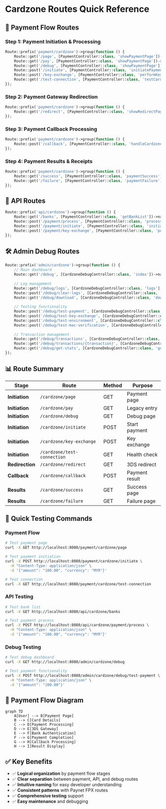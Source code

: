 # Cardzone Routes Quick Reference

## 🚀 **Payment Flow Routes**

### **Step 1: Payment Initiation & Processing**
```php
Route::prefix('payment/cardzone')->group(function () {
    Route::get('/page', [PaymentController::class, 'showPaymentPage'])->name('cardzone.page');
    Route::get('/pay', [PaymentController::class, 'showPaymentPage'])->name('cardzone.pay');
    Route::get('/debug', [PaymentController::class, 'showPaymentPage'])->name('cardzone.debug');
    Route::post('/initiate', [PaymentController::class, 'initiatePayment'])->name('cardzone.initiate');
    Route::post('/key-exchange', [PaymentController::class, 'performKeyExchange'])->name('cardzone.key-exchange');
    Route::get('/test-connection', [PaymentController::class, 'testCardzoneConnection'])->name('cardzone.test-connection');
});
```

### **Step 2: Payment Gateway Redirection**
```php
Route::prefix('payment/cardzone')->group(function () {
    Route::get('/redirect', [PaymentController::class, 'showRedirectPage'])->name('cardzone.redirect');
});
```

### **Step 3: Payment Callback Processing**
```php
Route::prefix('payment/cardzone')->group(function () {
    Route::post('/callback', [PaymentController::class, 'handleCardzoneCallback'])->name('cardzone.callback');
});
```

### **Step 4: Payment Results & Receipts**
```php
Route::prefix('payment/cardzone')->group(function () {
    Route::get('/success', [PaymentController::class, 'paymentSuccess'])->name('cardzone.success');
    Route::get('/failure', [PaymentController::class, 'paymentFailure'])->name('cardzone.failure');
});
```

## 🔧 **API Routes**

```php
Route::prefix('api/cardzone')->group(function () {
    Route::get('/banks', [PaymentController::class, 'getBankList'])->name('api.cardzone.banks.list');
    Route::post('/payment/process', [PaymentController::class, 'processPayment'])->name('api.cardzone.payment.process');
    Route::post('/payment/initiate', [PaymentController::class, 'initiatePayment'])->name('api.cardzone.payment.initiate');
    Route::post('/payment/key-exchange', [PaymentController::class, 'performKeyExchange'])->name('api.cardzone.payment.key-exchange');
});
```

## 🛠️ **Admin Debug Routes**

```php
Route::prefix('admin/cardzone')->group(function () {
    // Main dashboard
    Route::get('/debug', [CardzoneDebugController::class, 'index'])->name('admin.cardzone.debug');
    
    // Log management
    Route::get('/debug/logs', [CardzoneDebugController::class, 'logs'])->name('admin.cardzone.debug.logs');
    Route::post('/debug/clear-logs', [CardzoneDebugController::class, 'clearLogs'])->name('admin.cardzone.debug.clear-logs');
    Route::get('/debug/download', [CardzoneDebugController::class, 'downloadLogs'])->name('admin.cardzone.debug.download');
    
    // Testing functionality
    Route::post('/debug/test-payment', [CardzoneDebugController::class, 'testPayment'])->name('admin.cardzone.debug.test-payment');
    Route::post('/debug/test-key-exchange', [CardzoneDebugController::class, 'testKeyExchange'])->name('admin.cardzone.debug.test-key-exchange');
    Route::post('/debug/test-environment', [CardzoneDebugController::class, 'testEnvironment'])->name('admin.cardzone.debug.test-environment');
    Route::post('/debug/test-mac-verification', [CardzoneDebugController::class, 'testMACVerification'])->name('admin.cardzone.debug.test-mac-verification');
    
    // Transaction management
    Route::get('/debug/transactions', [CardzoneDebugController::class, 'transactions'])->name('admin.cardzone.debug.transactions');
    Route::get('/debug/transactions/{transaction}', [CardzoneDebugController::class, 'showTransaction'])->name('admin.cardzone.debug.transaction.show');
    Route::get('/debug/get-stats', [CardzoneDebugController::class, 'getStats'])->name('admin.cardzone.debug.get-stats');
});
```

## 📊 **Route Summary**

| Stage | Route | Method | Purpose |
|-------|-------|--------|---------|
| **Initiation** | `/cardzone/page` | GET | Payment page |
| **Initiation** | `/cardzone/pay` | GET | Legacy entry |
| **Initiation** | `/cardzone/debug` | GET | Debug page |
| **Initiation** | `/cardzone/initiate` | POST | Start payment |
| **Initiation** | `/cardzone/key-exchange` | POST | Key exchange |
| **Initiation** | `/cardzone/test-connection` | GET | Health check |
| **Redirection** | `/cardzone/redirect` | GET | 3DS redirect |
| **Callback** | `/cardzone/callback` | POST | Payment result |
| **Results** | `/cardzone/success` | GET | Success page |
| **Results** | `/cardzone/failure` | GET | Failure page |

## 🧪 **Quick Testing Commands**

### **Payment Flow**
```bash
# Test payment page
curl -X GET http://localhost:8080/payment/cardzone/page

# Test payment initiation
curl -X POST http://localhost:8080/payment/cardzone/initiate \
  -H "Content-Type: application/json" \
  -d '{"amount": "100.00", "currency": "MYR"}'

# Test connection
curl -X GET http://localhost:8080/payment/cardzone/test-connection
```

### **API Testing**
```bash
# Test bank list
curl -X GET http://localhost:8080/api/cardzone/banks

# Test payment process
curl -X POST http://localhost:8080/api/cardzone/payment/process \
  -H "Content-Type: application/json" \
  -d '{"amount": "100.00", "currency": "MYR"}'
```

### **Debug Testing**
```bash
# Test debug dashboard
curl -X GET http://localhost:8080/admin/cardzone/debug

# Test payment functionality
curl -X POST http://localhost:8080/admin/cardzone/debug/test-payment \
  -H "Content-Type: application/json" \
  -d '{"amount": "100.00"}'
```

## 🎯 **Payment Flow Diagram**

```mermaid
graph TD
    A[User] --> B[Payment Page]
    B --> C[Card Details]
    C --> D[Payment Processing]
    D --> E[3DS Gateway]
    E --> F[Bank Authentication]
    F --> G[Payment Completion]
    G --> H[Callback Processing]
    H --> I[Result Display]
```

## ✅ **Key Benefits**

- ✅ **Logical organization** by payment flow stages
- ✅ **Clear separation** between payment, API, and debug routes
- ✅ **Intuitive naming** for easy developer understanding
- ✅ **Consistent patterns** with Paynet FPX routes
- ✅ **Comprehensive testing** support
- ✅ **Easy maintenance** and debugging 